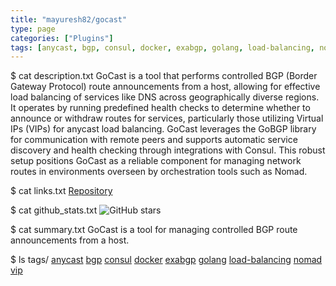 ```yaml
---
title: "mayuresh82/gocast"
type: page
categories: ["Plugins"]
tags: [anycast, bgp, consul, docker, exabgp, golang, load-balancing, nomad, vip]
---
```


$ cat description.txt
GoCast is a tool that performs controlled BGP (Border Gateway Protocol) route announcements from a host, allowing for effective load balancing of services like DNS across geographically diverse regions. It operates by running predefined health checks to determine whether to announce or withdraw routes for services, particularly those utilizing Virtual IPs (VIPs) for anycast load balancing. GoCast leverages the GoBGP library for communication with remote peers and supports automatic service discovery and health checking through integrations with Consul. This robust setup positions GoCast as a reliable component for managing network routes in environments overseen by orchestration tools such as Nomad.

$ cat links.txt
[Repository](https://github.com/mayuresh82/gocast)

$ cat github_stats.txt
![GitHub stars](https://img.shields.io/github/stars/mayuresh82/gocast?style=social)


$ cat summary.txt
GoCast is a tool for managing controlled BGP route announcements from a host.


$ ls tags/
[anycast](/tags/anycast/)
[bgp](/tags/bgp/)
[consul](/tags/consul/)
[docker](/tags/docker/)
[exabgp](/tags/exabgp/)
[golang](/tags/golang/)
[load-balancing](/tags/load-balancing/)
[nomad](/tags/nomad/)
[vip](/tags/vip/)
